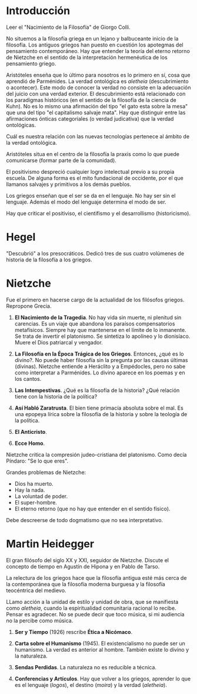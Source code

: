 # Introducción

Leer el "Nacimiento de la Filosofía" de Giorgo Colli.

No situemos a la filosofía griega en un lejano y balbuceante inicio de la filosofía. Los antiguos griegos han puesto en cuestión los apotegmas del pensamiento contemporáneo. Hay que entender la teoría del eterno retorno de Nietzche en el sentido de la interpretación hermenéutica de los pensamiento griego.

Aristóteles enseña que lo último para nosotros es lo primero en sí, cosa que aprendió de Parménides. La verdad ontológica es *aletheia* (descubrimiento o acontecer). Este modo de conocer la verdad no consiste en la adecuación del juicio con una verdad exterior. El descubrimiento está relacionado con los paradigmas históricos (en el sentido de la filosofía de la ciencia de Kuhn). No es lo mismo una afirmación del tipo "el gato esta sobre la mesa" que una del tipo "el capitalismo salvaje mata". Hay que distinguir entre las afirmaciones ónticas categoriales (o verdad judicativa) que la verdad ontológicas.

Cuál es nuestra relación con las nuevas tecnologías pertenece al ámbito de la verdad ontológica.

Aristóteles situa en el centro de la filosofía la praxis como lo que puede comunicarse (formar parte de la comunidad).

El positivismo despreció cualquier logro intelectual previo a su propia escuela. De alguna forma es el mito fundacional de occidente, por el que llamanos salvajes y primitivos a los demás pueblos.

Los griegos enseñan que el ser se da en el lenguaje. No hay ser sin el lenguaje. Además el modo del lenguaje determina el modo de ser.

Hay que criticar el positiviso, el cientifismo y el desarrollismo (historicismo). 

# Hegel

"Descubrió" a los presocráticos. Dedicó tres de sus cuatro volúmenes de historia de la filosofía a los griegos.

# Nietzche

Fue el primero en hacerse cargo de la actualidad de los filósofos griegos. Repropone Grecia.

1. **El Nacimiento de la Tragedia**. No hay vida sin muerte, ni plenitud sin carencias. Es un viaje que abandona los paraísos compensatorios metafísicos. Siempre hay que mantenerse en el límite de lo inmanente. Se trata de invertir el platonismo. Se sintetiza lo apolíneo y lo dionisíaco. Muere el Dios patriarcal y vengador.

2. **La Filosofía en la Época Trágica de los Griegos**. Entonces, ¿qué es lo divino?. No puede haber filosofía sin la pregunta por las causas últimas (divinas). Nietzche entiende a Heráclito y a Empédocles, pero no sabe como interpretar a Parménides. Lo divino aparece en los poemas y en los cantos.

3. **Las Intempestivas**. ¿Qué es la filosofía de la historia? ¿Qué relación tiene con la historia de la política? 

4. **Así Habló Zaratrusta**. El bien tiene primacía absoluta sobre el mal. Es una epopeya lírica sobre la filosofía de la historia y sobre la teología de la política.

5. **El Anticristo**.

6. **Ecce Homo**.

Nietzche critica la compresión judeo-cristiana del platonismo. Como decía Píndaro: "Se lo que eres".

Grandes problemas de Nietzche:
- Dios ha muerto.
- Hay la nada. 
- La voluntad de poder.
- El super-hombre.
- El eterno retorno (que no hay que entender en el sentido físico).

Debe descreerse de todo dogmatismo que no sea interpretativo. 

# Martin Heidegger

El gran filósofo del siglo XX y XXI, seguidor de Nietzche. Discute el concepto de tiempo en Agustín de Hipona y en Pablo de Tarso.

La relectura de los griegos hace que la filosofía antigua esté más cerca de la contemporánea que la filosofía moderna burguesa y la filosofía teocéntrica del medievo.

LLamo acción a la unidad de estilo y unidad de obra, que se manifiesta como *aletheia*, cuando la espiritualidad comunitaria racional lo recibe. Pensar es agradecer. No se puede decir que toco música, si mi audiencia no la percibe como música.

1. **Ser y Tiempo** (1926) rescribe **Ética a Nicómaco**. 

2. **Carta sobre el Humanismo** (1945). El existencialismo no puede ser un humanismo. La verdad es anterior al hombre. También existe lo divino y la naturaleza.

3. **Sendas Perdidas**. La naturaleza no es reducible a técnica.

4. **Conferencias y Artículos**. Hay que volver a los griegos, aprender lo que es el lenguaje (*logos*), el destino (*moira*) y la verdad (*aletheia*).